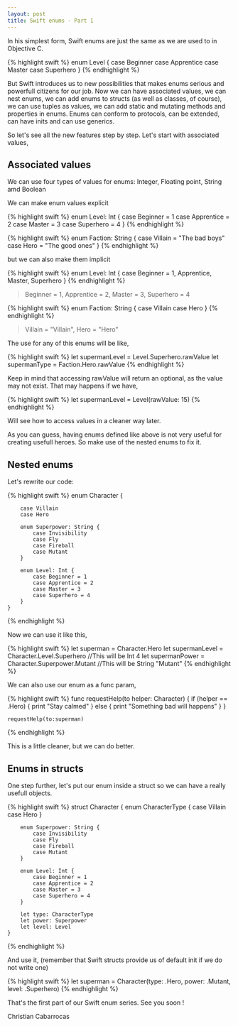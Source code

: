 ```yaml
---
layout: post
title: Swift enums - Part 1
---
```


In his simplest form, Swift enums are just the same as we are used to in Objective C.

{% highlight swift %}
    enum Level {
    	case Beginner
    	case Apprentice
    	case Master
    	case Superhero
	}
{% endhighlight %}


But Swift introduces us to new possibilities that makes enums serious and powerfull citizens for our job.
Now we can have associated values, we can nest enums, we can add enums to structs (as well as classes, of course), we can use tuples as values, we can add static and mutating methods and properties in enums. Enums can conform to protocols, can be extended, can have inits and can use generics.

So let's see all the new features step by step. Let's start with associated values,

## Associated values

We can use four types of values for enums: Integer, Floating point, String amd Boolean

We can make enum values explicit

{% highlight swift %}
    enum Level: Int {
    	case Beginner = 1
    	case Apprentice = 2
    	case Master = 3
    	case Superhero = 4
	}
{% endhighlight %}

{% highlight swift %}
    enum Faction: String {
    	case Villain = "The bad boys"
    	case Hero = "The good ones"
	}
{% endhighlight %}

but we can also make them implicit

{% highlight swift %}
    enum Level: Int {
    	case Beginner = 1, Apprentice, Master, Superhero
	}
{% endhighlight %}

> Beginner = 1, Apprentice = 2, Master = 3, Superhero = 4

{% highlight swift %}
    enum Faction: String {
    	case Villain
    	case Hero
	}
{% endhighlight %}

> Villain = "Villain", Hero = "Hero"

The use for any of this enums will be like,

{% highlight swift %}
    let supermanLevel = Level.Superhero.rawValue
    let supermanType = Faction.Hero.rawValue
{% endhighlight %}

Keep in mind that accessing rawValue will return an optional, as the value may not exist. That may happens if we have,

{% highlight swift %}
    let supermanLevel = Level(rawValue: 15)
{% endhighlight %}

Will see how to access values in a cleaner way later.

As you can guess, having enums defined like above is not very useful for creating usefull heroes. So make use of the nested enums to fix it.

## Nested enums

Let's rewrite our code:

{% highlight swift %}
    enum Character {

		case Villain
    	case Hero
    	
    	enum Superpower: String {
    		case Invisibility
    		case Fly
    		case Fireball
    		case Mutant
    	}

    	enum Level: Int {
    		case Beginner = 1
    		case Apprentice = 2
    		case Master = 3
    		case Superhero = 4
    	}
	}
{% endhighlight %}

Now we can use it like this,

{% highlight swift %}
    let superman = Character.Hero
    let supermanLevel = Character.Level.Superhero //This will be Int 4
    let supermanPower = Character.Superpower.Mutant //This will be String "Mutant"
{% endhighlight %}

We can also use our enum as a func param,

{% highlight swift %}
    func requestHelp(to helper: Character) {
    	if (helper == .Hero) {
    		print "Stay calmed"
    	} else {
    		print "Something bad will happens"
    	}
	}

	requestHelp(to:superman)

{% endhighlight %}

This is a little cleaner, but we can do better.

## Enums in structs

One step further, let's put our enum inside a struct so we can have a really usefull objects.

{% highlight swift %}
	struct Character {
		enum CharacterType {
			case Villain
    		case Hero
		}

		enum Superpower: String {
    		case Invisibility
    		case Fly
    		case Fireball
    		case Mutant
    	}

    	enum Level: Int {
    		case Beginner = 1
    		case Apprentice = 2
    		case Master = 3
    		case Superhero = 4
    	}

		let type: CharacterType
		let power: Superpower
		let level: Level
	}
{% endhighlight %}

And use it,
(remember that Swift structs provide us of default init if we do not write one)

{% highlight swift %}
    let superman = Character(type: .Hero, power: .Mutant, level: .Superhero)
{% endhighlight %}

That's the first part of our Swift enum series. See you soon !

Christian Cabarrocas
